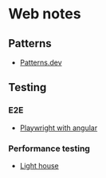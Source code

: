 # Web notes

## Patterns

* [Patterns.dev](https://www.patterns.dev/)

## Testing

### E2E

* [Playwright with angular](https://github.com/microsoft/playwright-schematic)

### Performance testing

* [Light house](https://lighthouse-metrics.com/)
